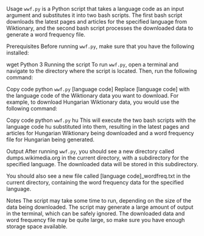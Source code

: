 Usage
`wwf.py` is a Python script that takes a language code as an input argument and substitutes it into two bash scripts. The first bash script downloads the latest pages and articles for the specified language from Wiktionary, and the second bash script processes the downloaded data to generate a word frequency file.

Prerequisites
Before running `wwf.py`, make sure that you have the following installed:

wget
Python 3
Running the script
To run `wwf.py`, open a terminal and navigate to the directory where the script is located. Then, run the following command:

Copy code
python `wwf.py` [language code]
Replace [language code] with the language code of the Wiktionary data you want to download. For example, to download Hungarian Wiktionary data, you would use the following command:

Copy code
python `wwf.py` hu
This will execute the two bash scripts with the language code hu substituted into them, resulting in the latest pages and articles for Hungarian Wiktionary being downloaded and a word frequency file for Hungarian being generated.

Output
After running `wwf.py`, you should see a new directory called dumps.wikimedia.org in the current directory, with a subdirectory for the specified language. The downloaded data will be stored in this subdirectory.

You should also see a new file called [language code]_wordfreq.txt in the current directory, containing the word frequency data for the specified language.

Notes
The script may take some time to run, depending on the size of the data being downloaded.
The script may generate a large amount of output in the terminal, which can be safely ignored.
The downloaded data and word frequency file may be quite large, so make sure you have enough storage space available.